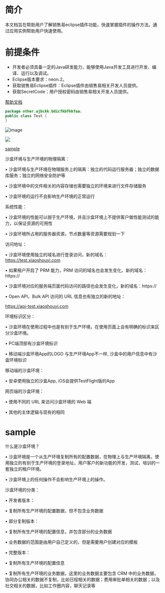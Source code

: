# 简介
本文档旨在帮助用户了解销售易eclipse插件功能，快速掌握插件的操作方法。通过应用实例帮助用户快速使用。
# 前提条件
- 开发者必须具备一定的Java研发能力，能够使用Java开发工具进行开发、编译、运行以及调试。
- Eclipse版本要求：neon.2。
- 获取销售易Eclipse插件：Eclipse插件由销售易相关开发人员提供。
- 获取SecretCode：用户授权密码由销售易相关开发人员提供。

[帮助文档](https://crm.xiaoshouyi.com/doc/document/index.html)

```java
package other.ajbckk.bdicfkbfkkfaa;
public class Test {
}
```
![image](https://user-images.githubusercontent.com/24582613/40411769-f0ab8790-5ea3-11e8-8a39-306c43de97d8.png)

![](https://i.imgur.com/BwW2cft.jpg)

[sample](#sample)


沙盒环境与生产环境的物理隔离：

• 沙盒环境与生产环境在物理服务上的隔离：独立的代码运行服务器；独立的数据库服务；独立的网络安全防护等

• 沙盒环境中的文件相关的内容存储也需要独立的环境来进行文件存储服务

• 沙盒环境的运行不会影响生产环境的正常运行



系统性能：

• 沙盒环境的性能可以弱于生产环境，并且沙盒环境上不提供客户做性能测试的能力，以保证资源的可用性

• 沙盒环境所占用的服务器资源，节点数量等资源需要规划一下



访问地址：

• 沙盒环境使用独立的域名进行登录访问，新的域名：https://test.xiaoshouyi.com

• 如果租户开启了 PRM 能力，PRM 访问的域名也会发生变化，新的域名：https://

• 沙盒环境对应的服务端页面代码访问的路径也会发生变化，新的域名：https://

• Open API，Bulk API 访问的 URL 信息也有独立的新的地址：

   https://api-test.xiaoshouyi.com



环境标识区分：

• 沙盒环境在使用过程中也是有别于生产环境，在使用页面上会有明确的标识来区分沙盒环境。

• PC端顶部有沙盒环境标识

• 移动端沙盒环境App的LOGO 与生产环境App不一样, 沙盒中的用户信息中有沙盒环境标识





移动端的沙盒环境：

• 安卓使用独立的沙盒App, iOS会提供TestFlight版的App

网页端的沙盒环境：

• 使用不同的 URL 来访问沙盒环境的 Web 端

• 其他的主体逻辑与现有的相同




# sample
什么是沙盒环境？

• 沙盒环境是一个从生产环境复制所有的配置数据，在物理上与生产环境隔离，使用独立的有别于生产环境的登录地址，用户客户的新功能的开发，测试，培训的一套独立的租户环境。

• 沙盒环境上的任何操作不会影响生产环境上的操作。





沙盒环境的分类：

• 开发者版本：

  • 复制所有生产环境的配置数据，但不包含业务数据



• 部分复制版本：

  • 复制所有生产环境的配置信息，并包含部分的业务数据

  • 业务数据的范围是由用户自己定义的，但是需要用户创建对应的模板



• 完整版本：

  • 复制所有生产环境的配置信息

  • 复制所有生产环境的业务数据，这里的业务数据主要包含 CRM 中的业务数据，协同办公相关的数据不复制，比如日程相关的数据；费用审批单相关的数据；以及社交相关的数据，比如工作圈内容，聊天记录等
